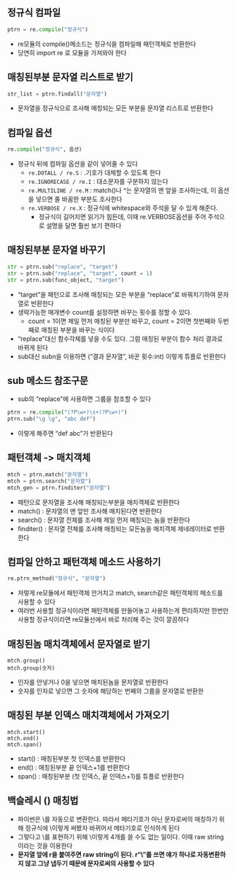 ## 정규식 컴파일

```python
ptrn = re.compile("정규식")
```

- re모듈의 compile()메소드는 정규식을 컴파일해 패턴객체로 반환한다
- 당연히 import re 로 모듈을 가져와야 한다

## 매칭된부분 문자열 리스트로 받기

```python
str_list = ptrn.findall("문자열")
```

- 문자열을 정규식으로 조사해 매칭되는 모든 부분을 문자열 리스트로 반환한다

## 컴파일 옵션

```python
re.compile("정규식", 옵션)
```

- 정규식 뒤에 컴파일 옵션을 같이 넣어줄 수 있다
    - `re.DOTALL / re.S` : .기호가 대체할 수 있도록 한다
    - `re.IGNORECASE / re.I` : 대소문자를 구분하지 않는다
    - `re.MULTILINE / re.M` : match()나 ^는 문자열의 맨 앞을 조사하는데, 이 옵션을 넣으면 줄 바꿈한 부분도 조사한다
    - `re.VERBOSE / re.X` : 정규식에 whitespace와 주석을 달 수 있게 해준다.
        - 정규식이 길어지면 읽기가 힘든데, 이때 re.VERBOSE옵션을 주어 주석으로 설명을 달면 훨씬 보기 편하다

## 매칭된부분 문자열 바꾸기

```python
str = ptrn.sub("replace", "target")
str = ptrn.sub("replace", "target", count = 1)
str = ptrn.sub(func_object, "target")
```

- “target”을 패턴으로 조사해 매칭되는 모든 부분을 “replace”로 바꿔치기하여 문자열로 반환한다
- 생략가능한 매개변수 count를 설정하면 바꾸는 횟수를 정할 수 있다.
    - count = 1이면 제일 먼저 매칭된 부분만 바꾸고, count = 2이면 첫번째와 두번째로 매칭된 부분을 바꾸는 식이다
- “replace”대신 함수각체를 넣을 수도 있다. 그럼 매칭된 부분이 함수 처리 결과로 바뀌게 된다
- sub대신 subn을 이용하면 (“결과 문자열”, 바꾼 횟수:int) 이렇게 튜플로 반환한다

## sub 메소드 참조구문

- sub의 “replace”에 사용하면 그룹을 참조할 수 있다

```python
ptrn = re.compile("(?P\w+)\s+(?P\w+)")
ptrn.sub("\g \g", "abc def")
```

- 이렇게 해주면 “def abc”가 반환된다

## 패턴객체 -> 매치객체

```python
mtch = ptrn.match("문자열")
mtch = ptrn.search("문자열")
mtch_gen = ptrn.finditer("문자열")
```

- 패턴으로 문자열을 조사해 매칭되는부분을 매치객체로 반환한다
- match() : 문자열의 맨 앞만 조사해 매치된다면 반환한다
- search() : 문자열 전체를 조사해 제일 먼저 매칭되는 놈을 반환한다
- finditer() : 문자열 전체를 조사해 매칭되는 모든놈을 매치객체 제네레이터로 반환한다

## 컴파일 안하고 패턴객체 메소드 사용하기

```python
re.ptrn_method("정규식", "문자열")
```

- 저렇게 re모듈에서 패턴객체 안거치고 match, search같은 패턴객체의 메소드를 사용할 수 있다
- 여러번 사용할 정규식이라면 패턴객체를 만들어놓고 사용하는게 편리하지만 한번만 사용할 정규식이라면 re모듈선에서 바로 처리해 주는 것이 깔끔하다

## 매칭된놈 매치객체에서 문자열로 받기

```
mtch.group()
mtch.group(숫자)
```

- 인자를 안넣거나 0을 넣으면 매치된놈을 문자열로 반환한다
- 숫자를 인자로 넣으면 그 숫자에 해당하는 번째의 그룹을 문자열로 반환한

## 매칭된 부분 인덱스 매치객체에서 가져오기

```
mtch.start()
mtch.end()
mtch.span()
```

- start() : 매칭된부분 첫 인덱스를 반환한다
- end() : 매칭된부분 끝 인덱스+1를 반환한다
- span() : 매칭된부분 (첫 인덱스, 끝 인덱스+1)를 튜플로 반환한다

## 백슬레시 (\) 매칭법

- 파이썬은 \를 자동으로 변환한다. 따라서 메타기호가 아닌 문자로써의 매칭하기 위해 정규식에 \이렇게 써봤자 바뀌어서 메타기호로 인식하게 된다
- 그렇다고 \를 표현하기 위해 \\이렇게 4개를 쓸 수도 없는 일이다. 이때 raw string이라는 것을 이용한다
- **문자열 앞에 r을 붙여주면 raw string이 된다. r“\”를 쓰면 얘가 하나로 자동변환하지 않고 그냥 냅두기 때문에 문자로써의 사용할 수 있다**
